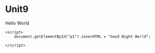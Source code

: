 # Unit9

<!DOCTYPE html>
<html>

<head>
	<meta charset="UTF-8">
	<title> Unit 9 Assignment </title>

<body>
	<p id="p1">
		Hello World
	</p id="p1">

	<script>
	 	document.getElementById("p1").innerHTML = "Good Night World";

	</script>
</body>

</html>

